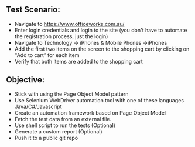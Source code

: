 ## Test Scenario: ##

* Navigate to https://www.officeworks.com.au/
* Enter login credentials and login to the site (you don't have to automate the registration process, just the login) 
* Navigate to Technology ->  iPhones & Mobile Phones ->iPhones
* Add the first two items on the screen to the shopping cart by clicking on "Add to cart” for each item
* Verify that both items are added to the shopping cart


## Objective: ##

* Stick with using the Page Object Model pattern
* Use Selenium WebDriver automation tool with one of these languages Java/C#/Javascript
* Create an automation framework based on Page Object Model
* Fetch the test data from an external file.
* Use shell script to run the tests (Optional)
* Generate a custom report (Optional)
* Push it to a public git repo 

